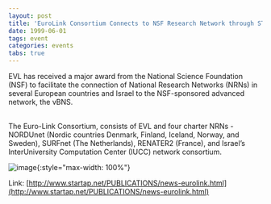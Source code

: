 ```yaml
---
layout: post
title: 'EuroLink Consortium Connects to NSF Research Network through STAR TAP'
date: 1999-06-01
tags: event
categories: events
tabs: true
---
```


EVL has received a major award from the National Science Foundation (NSF) to facilitate the connection of National Research Networks (NRNs) in several European countries and Israel to the NSF-sponsored advanced network, the vBNS.<br><br>

The Euro-Link Consortium, consists of EVL and four charter NRNs - NORDUnet (Nordic countries Denmark, Finland, Iceland, Norway, and Sweden), SURFnet (The Netherlands), RENATER2 (France), and Israel&rsquo;s InterUniversity Computation Center (IUCC) network consortium.

![image](https://www.evl.uic.edu/output/originals/el.gif-srcw.jpg){:style="max-width: 100%"}


Link: [http://www.startap.net/PUBLICATIONS/news-eurolink.html](http://www.startap.net/PUBLICATIONS/news-eurolink.html)
